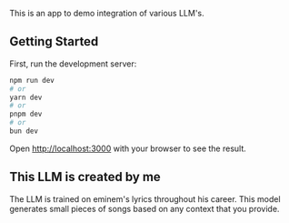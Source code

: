 This is an app to demo integration of various LLM's. 

## Getting Started

First, run the development server:

```bash
npm run dev
# or
yarn dev
# or
pnpm dev
# or
bun dev
```

Open [http://localhost:3000](http://localhost:3000) with your browser to see the result.

## This LLM is created by me

The LLM is trained on eminem's lyrics throughout his career. 
This model generates small pieces of songs based on any context that you provide.



